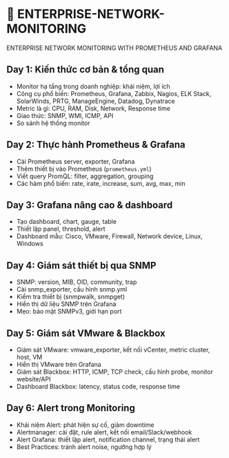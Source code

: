 # 📅 ENTERPRISE-NETWORK-MONITORING
ENTERPRISE NETWORK MONITORING WITH PROMETHEUS AND GRAFANA <br>

## Day 1: Kiến thức cơ bản & tổng quan
- Monitor hạ tầng trong doanh nghiệp: khái niệm, lợi ích
- Công cụ phổ biến: Prometheus, Grafana, Zabbix, Nagios, ELK Stack, SolarWinds, PRTG, ManageEngine, Datadog, Dynatrace
- Metric là gì: CPU, RAM, Disk, Network, Response time
- Giao thức: SNMP, WMI, ICMP, API
- So sánh hệ thống monitor

## Day 2: Thực hành Prometheus & Grafana
- Cài Prometheus server, exporter, Grafana
- Thêm thiết bị vào Prometheus (`prometheus.yml`)
- Viết query PromQL: filter, aggregation, grouping
- Các hàm phổ biến: rate, irate, increase, sum, avg, max, min

## Day 3: Grafana nâng cao & dashboard
- Tạo dashboard, chart, gauge, table
- Thiết lập panel, threshold, alert
- Dashboard mẫu: Cisco, VMware, Firewall, Network device, Linux, Windows

## Day 4: Giám sát thiết bị qua SNMP
- SNMP: version, MIB, OID, community, trap
- Cài snmp_exporter, cấu hình snmp.yml
- Kiểm tra thiết bị (snmpwalk, snmpget)
- Hiển thị dữ liệu SNMP trên Grafana
- Mẹo: bảo mật SNMPv3, giới hạn port

## Day 5: Giám sát VMware & Blackbox
- Giám sát VMware: vmware_exporter, kết nối vCenter, metric cluster, host, VM
- Hiển thị VMware trên Grafana
- Giám sát Blackbox: HTTP, ICMP, TCP check, cấu hình probe, monitor website/API
- Dashboard Blackbox: latency, status code, response time

## Day 6: Alert trong Monitoring
- Khái niệm Alert: phát hiện sự cố, giảm downtime
- Alertmanager: cài đặt, rule alert, kết nối email/Slack/webhook
- Alert Grafana: thiết lập alert, notification channel, trạng thái alert
- Best Practices: tránh alert noise, ngưỡng hợp lý
